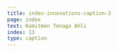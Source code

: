 ```yaml
---
title: index-innovations-caption-3
page: index
text: Komitmen Tenaga Ahli
index: 13
type: caption
---
```

